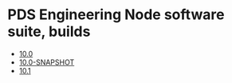 
PDS Engineering Node software suite, builds
===========================================

- [10.0](./10.0)
- [10.0-SNAPSHOT](./10.0-SNAPSHOT)
- [10.1](./10.1)
